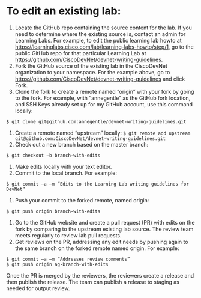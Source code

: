 # To edit an existing lab:

1. Locate the GitHub repo containing the source content for the lab. If you need to determine where the existing source is, contact an admin for Learning Labs. For example, to edit the public learning lab howto at https://learninglabs.cisco.com/lab/learning-labs-howto/step/1, go to the public GitHub repo for that particular Learning Lab at  https://github.com/CiscoDevNet/devnet-writing-guidelines.
1. Fork the GitHub source of the existing lab in the CiscoDevNet organization to your namespace. For the example above, go to https://github.com/CiscoDevNet/devnet-writing-guidelines and click Fork.
1. Clone the fork to create a remote named “origin” with your fork by going to the fork. For example, with “annegentle” as the GitHub fork location, and SSH Keys already set up for my GitHub account, use this command locally:
  ```
  $ git clone git@github.com:annegentle/devnet-writing-guidelines.git
  ```
1. Create a remote named “upstream” locally:
  ``
  $ git remote add upstream git@github.com:CiscoDevNet/devnet-writing-guidelines.git
  ``
1. Check out a new branch based on the master branch:
  ```
  $ git checkout –b branch-with-edits
  ```
1. Make edits locally with your text editor.
1. Commit to the local branch. For example:
  ```
  $ git commit –a –m “Edits to the Learning Lab writing guidelines for DevNet”
  ```
1. Push your commit to the forked remote, named origin:
  ```
  $ git push origin branch-with-edits
  ```
1. Go to the GitHub website and create a pull request (PR) with edits on the fork by comparing to the upstream existing lab source. The review team meets regularly to review lab pull requests.
1. Get reviews on the PR, addressing any edit needs by pushing again to the same branch on the forked remote named origin. For example:
  ```
  $ git commit –a –m “Addresses review comments”
  $ git push origin ag-branch-with-edits
  ```
  Once the PR is merged by the reviewers, the reviewers create a release and then publish the release. The team can publish a release to staging as needed for output review.

